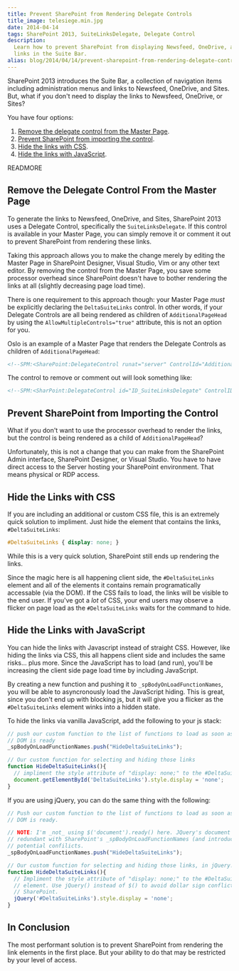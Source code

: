```yaml
---
title: Prevent SharePoint from Rendering Delegate Controls
title_image: telesiege.min.jpg
date: 2014-04-14
tags: SharePoint 2013, SuiteLinksDelegate, Delegate Control
description: 
  Learn how to prevent SharePoint from displaying Newsfeed, OneDrive, and Sites 
  links in the Suite Bar.
alias: blog/2014/04/14/prevent-sharepoint-from-rendering-delegate-controls.html
---
```


SharePoint 2013 introduces the Suite Bar, a collection of navigation items 
including administration menus and links to Newsfeed, OneDrive, and Sites. But,
what if you don't need to display the links to Newsfeed, OneDrive, or Sites?

You have four options:

1. [Remove the delegate control from the Master Page][1].
2. [Prevent SharePoint from importing the control][2].
3. [Hide the links with CSS][3].
4. [Hide the links with JavaScript][4].

READMORE

## Remove the Delegate Control From the Master Page

To generate the links to Newsfeed, OneDrive, and Sites, SharePoint 2013 uses a
Delegate Control, specifically the `SuiteLinksDelegate`. If this control is 
available in your Master Page, you can simply remove it or comment it out to 
prevent SharePoint from rendering these links.

Taking this approach allows you to make the change merely by editing the Master 
Page in SharePoint Designer, Visual Studio, Vim or any other text editor. By 
removing the control from the Master Page, you save some processor overhead 
since SharePoint doesn't have to bother rendering the links at all (slightly 
decreasing page load time).

There is one requirement to this approach though: your Master Page _must_ be 
explicitly declaring the `DeltaSuiteLinks` control. In other words, if your 
Delegate Controls are all being rendered as children of `AdditionalPageHead` 
by using the `AllowMultipleControls="true"` attribute, this is not an option 
for you.

Oslo is an example of a Master Page that renders the Delegate Controls as 
children of `AdditionalPageHead`:

~~~ html
<!--SPM:<SharePoint:DelegateControl runat="server" ControlId="AdditionalPageHead" AllowMultipleControls="true"/>-->
~~~

The control to remove or comment out will look something like: 

~~~ html
<!--SPM:<SharPoint:DelegateControl id="ID_SuiteLinksDelegate" ControlID="SuiteLinksDelegate" runat="server" />-->
~~~

## Prevent SharePoint from Importing the Control

What if you don't want to use the processor overhead to render the links, but 
the control is being rendered as a child of `AdditionalPageHead`?

Unfortunately, this is not a change that you can make from the SharePoint Admin
interface, SharePoint Designer, or Visual Studio. You have to have direct access
to the Server hosting your SharePoint environment. That means physical or RDP
access.

## Hide the Links with CSS

If you are including an additional or custom CSS file, this is an extremely 
quick solution to impliment. Just hide the element that contains the links, 
`#DeltaSuiteLinks`:

~~~ css
#DeltaSuiteLinks { display: none; }
~~~

While this is a very quick solution, SharePoint still ends up rendering the 
links. 

Since the magic here is all happening client side, the `#DeltaSuiteLinks` element 
and all of the elements it contains remain programatically accessable (via the 
DOM). If the CSS fails to load, the links will be visible to the end user. If 
you've got a _lot_ of CSS, your end users may observe a flicker on page load 
as the `#DeltaSuiteLinks` waits for the command to hide.

## Hide the Links with JavaScript

You can hide the links with Javascript instead of straight CSS. However, like 
hiding the links via CSS, this all happens client side and includes the same 
risks... plus more. Since the JavaScript has to load (and run), you'll be 
increasing the client side page load time by including JavaScript.

By creating a new function and pushing it to `_spBodyOnLoadFunctionNames`, you 
will be able to asyncronously load the JavaScript hiding. This is great, since 
you don't end up with blocking js, but it will give you a flicker as the 
`#DeltaSuiteLinks` element winks into a hidden state.

To hide the links via vanilla JavaScript, add the following to your js stack:

~~~ javascript
// push our custom function to the list of functions to load as soon as the 
// DOM is ready
_spBodyOnLoadFunctionNames.push("HideDeltaSuiteLinks");

// Our custom function for selecting and hiding those links
function HideDeltaSuiteLinks(){
  // impliment the style attribute of "display: none;" to the #DeltaSuiteLinks element
  document.getElementById('DeltaSuiteLinks').style.display = 'none';
}
~~~

If you are using jQuery, you can do the same thing with the following:

~~~ javascript
// Push our custom function to the list of functions to load as soon as the 
// DOM is ready. 

// NOTE: I'm _not_ using $('document').ready() here. JQuery's document ready is
// redundant with SharePoint's _spBodyOnLoadFunctionNames (and introduces 
// potential confilicts.
_spBodyOnLoadFunctionNames.push("HideDeltaSuiteLinks");

// Our custom function for selecting and hiding those links, in jQuery!
function HideDeltaSuiteLinks(){
  // Impliment the style attribute of "display: none;" to the #DeltaSuiteLinks 
  // element. Use jQuery() instead of $() to avoid dollar sign conflicts with 
  // SharePoint.
  jQuery('#DeltaSuiteLinks').style.display = 'none';
}
~~~

## In Conclusion

The most performant solution is to prevent SharePoint from rendering the link
elements in the first place. But your ability to do that may be restricted by 
your level of access.

[1]: #remove-the-delegate-control-from-the-master-page
[2]: #prevent-sharepoint-from-importing-the-control
[3]: #hide-the-link-with-css
[4]: #hide-the-links-with-javacript
